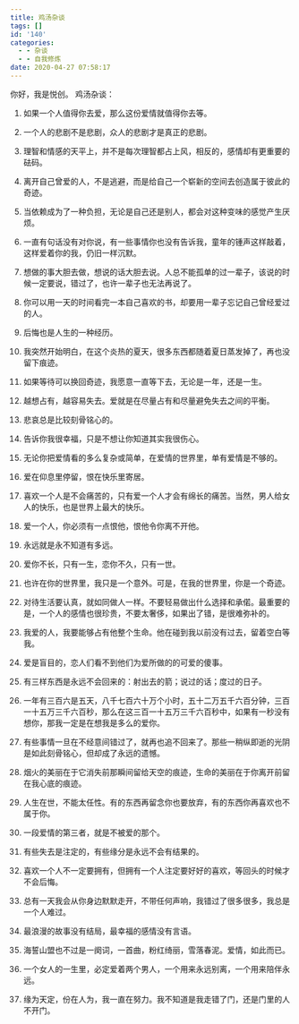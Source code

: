 ```yaml
---
title: 鸡汤杂谈
tags: []
id: '140'
categories:
  - - 杂谈
  - - 自我修炼
date: 2020-04-27 07:58:17
---
```


你好，我是悦创。 鸡汤杂谈：

1.  如果一个人值得你去爱，那么这份爱情就值得你去等。
    
2.  一个人的悲剧不是悲剧，众人的悲剧才是真正的悲剧。
    
3.  理智和情感的天平上，并不是每次理智都占上风，相反的，感情却有更重要的砝码。
    
4.  离开自己曾爱的人，不是逃避，而是给自己一个崭新的空间去创造属于彼此的奇迹。
    
5.  当依赖成为了一种负担，无论是自己还是别人，都会对这种变味的感觉产生厌烦。
    
6.  一直有句话没有对你说，有一些事情你也没有告诉我，童年的锺声这样敲着，这样爱着你的我，仍旧一样沉默。
    
7.  想做的事大胆去做，想说的话大胆去说。人总不能孤单的过一辈子，该说的时候一定要说，错过了，也许一辈子也无法再说了。
    
8.  你可以用一天的时间看完一本自己喜欢的书，却要用一辈子忘记自己曾经爱过的人。
    
9.  后悔也是人生的一种经历。
    
10.  我突然开始明白，在这个炎热的夏天，很多东西都随着夏日蒸发掉了，再也没留下痕迹。
    
11.  如果等待可以换回奇迹，我愿意一直等下去，无论是一年，还是一生。
    
12.  越想占有，越容易失去。爱就是在尽量占有和尽量避免失去之间的平衡。
    
13.  悲哀总是比较刻骨铭心的。
    
14.  告诉你我很幸福，只是不想让你知道其实我很伤心。
    
15.  无论你把爱情看的多么复杂或简单，在爱情的世界里，单有爱情是不够的。
    
16.  爱在仰息里停留，恨在快乐里寄居。
    
17.  喜欢一个人是不会痛苦的，只有爱一个人才会有绵长的痛苦。当然，男人给女人的快乐，也是世界上最大的快乐。
    
18.  爱一个人，你必须有一点恨他，恨他令你离不开他。
    
19.  永远就是永不知道有多远。
    
20.  爱你不长，只有一生，恋你不久，只有一世。
    
21.  也许在你的世界里，我只是一个意外。可是，在我的世界里，你是一个奇迹。
    
22.  对待生活要认真，就如同做人一样。不要轻易做出什么选择和承偌。最重要的是，一个人的感情也很珍贵，不要太奢侈，如果出了错，是很难弥补的。
    
23.  我爱的人，我要能够占有他整个生命。他在碰到我以前没有过去，留着空白等我。
    
24.  爱是盲目的，恋人们看不到他们为爱所做的的可爱的傻事。
    
25.  有三样东西是永远不会回来的：射出去的箭；说过的话；度过的日子。
    
26.  一年有三百六是五天，八千七百六十万个小时，五十二万五千六百分钟，三百一十五万三千六百秒，那么在这三百一十五万三千六百秒中，如果有一秒没有想你，那我一定是在想我是多么的爱你。
    
27.  有些事情一旦在不经意间错过了，就再也追不回来了。那些一稍纵即逝的光阴是如此刻骨铭心，但却成了永远的遗憾。
    
28.  烟火的美丽在于它消失前那瞬间留给天空的痕迹，生命的美丽在于你离开前留在我心底的痕迹。
    
29.  人生在世，不能太任性。有的东西再留念你也要放弃，有的东西你再喜欢也不属于你。
    
30.  一段爱情的第三者，就是不被爱的那个。
    
31.  有些失去是注定的，有些缘分是永远不会有结果的。
    
32.  喜欢一个人不一定要拥有，但拥有一个人注定要好好的喜欢，等回头的时候才不会后悔。
    
33.  总有一天我会从你身边默默走开，不带任何声响，我错过了很多很多，我总是一个人难过。
    
34.  最浪漫的故事没有结局，最幸福的感情没有言语。
    
35.  海誓山盟也不过是一阕词，一首曲，粉红绮丽，雪落春泥。爱情，如此而已。
    
36.  一个女人的一生里，必定爱着两个男人，一个用来永远别离，一个用来陪伴永远。
    
37.  缘为天定，份在人为，我一直在努力。我不知道是我走错了门，还是门里的人不开门。